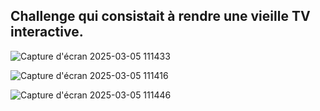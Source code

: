 ## Challenge qui consistait à rendre une vieille TV interactive.



![Capture d'écran 2025-03-05 111433](https://github.com/user-attachments/assets/bd71ba29-9d6c-463f-9157-85d378d2c326)

![Capture d'écran 2025-03-05 111416](https://github.com/user-attachments/assets/2536edc0-3396-4ef4-befd-520215067cf0)

![Capture d'écran 2025-03-05 111446](https://github.com/user-attachments/assets/c4fc5d95-4152-45c9-975c-9d8908ba2b3d)
